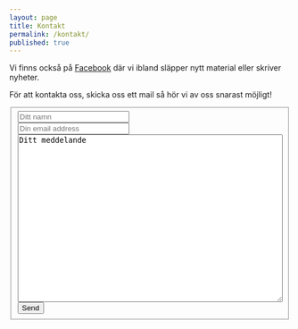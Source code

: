 ```yaml
---
layout: page
title: Kontakt
permalink: /kontakt/
published: true
---
```


Vi finns också på [Facebook](https://www.facebook.com/trinningfolk/) där vi ibland släpper nytt material eller skriver nyheter.

För att kontakta oss, skicka oss ett mail så hör vi av oss snarast möjligt!

<form id="formaction" class="form-horizontal" method="POST">
<fieldset>
  <div class="form-group">
    <input style="width: 200px;" type="text" name="name" placeholder="Ditt namn">
  </div>
  <div class="form-group">
    <input style="width: 200px;" type="email" name="_replyto" placeholder="Din email address">
  </div>
  <div class="form-group">
    <textarea style="width: 100%;height:300px" class="form-control" id="textarea" name="message">Ditt meddelande</textarea>
  </div>
  <div class="form-group">
    <input type="submit" value="Send">
  </div>
    <input type="text" name="_gotcha" style="display:none" />
    <input type="hidden" name="_next" value="/l"/>
</fieldset>
</form>

<script>
    var contactform =  document.getElementById('formaction');
    contactform.setAttribute('action', '//formspree.io/' + 'trinning' + '@' + 'trinning' + '.' + 'se');
</script>
